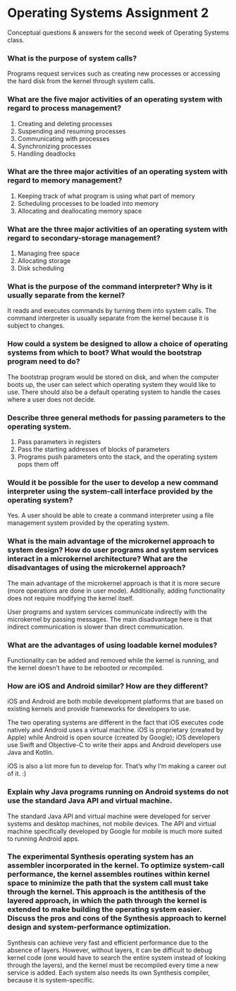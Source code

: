 # Operating Systems Assignment 2
Conceptual questions &amp; answers for the second week of Operating Systems class.

### What is the purpose of system calls?

Programs request services such as creating new processes or accessing the hard disk from the kernel through system calls.

### What are the five major activities of an operating system with regard to process management?

1. Creating and deleting processes
2. Suspending and resuming processes
3. Communicating with processes
4. Synchronizing processes
5. Handling deadlocks

### What are the three major activities of an operating system with regard to memory management?

1. Keeping track of what program is using what part of memory
2. Scheduling processes to be loaded into memory
3. Allocating and deallocating memory space

### What are the three major activities of an operating system with regard to secondary-storage management?

1. Managing free space
2. Allocating storage
3. Disk scheduling

### What is the purpose of the command interpreter? Why is it usually separate from the kernel?

It reads and executes commands by turning them into system calls. The command interpreter is usually separate from the kernel because it is subject to changes.

### How could a system be designed to allow a choice of operating systems from which to boot? What would the bootstrap program need to do?
The bootstrap program would be stored on disk, and when the computer boots up, the user can select which operating system they would like to use. There should also be a default operating system to handle the cases where a user does not decide.

### Describe three general methods for passing parameters to the operating system.

1. Pass parameters in registers
2. Pass the starting addresses of blocks of parameters
3. Programs push parameters onto the stack, and the operating system pops them off

### Would it be possible for the user to develop a new command interpreter using the system-call interface provided by the operating system?

Yes. A user should be able to create a command interpreter using a file management system provided by the operating system.

### What is the main advantage of the microkernel approach to system design? How do user programs and system services interact in a microkernel architecture? What are the disadvantages of using the microkernel approach?

The main advantage of the microkernel approach is that it is more secure (more operations are done in user mode). Additionally, adding functionality does not require modifying the kernel itself. 

User programs and system services communicate indirectly with the microkernel by passing messages. The main disadvantage here is that indirect communication is slower than direct communication.

### What are the advantages of using loadable kernel modules?

Functionality can be added and removed while the kernel is running, and the kernel doesn’t have to be rebooted or recompiled.

### How are iOS and Android similar? How are they different?

iOS and Android are both mobile development platforms that are based on existing kernels and provide frameworks for developers to use.

The two operating systems are different in the fact that iOS executes code natively and Android uses a virtual machine. iOS is proprietary (created by Apple) while Android is open source (created by Google); iOS developers use Swift and Objective-C to write their apps and Android developers use Java and Kotlin. 

iOS is also a lot more fun to develop for. That’s why I’m making a career out of it. :)

### Explain why Java programs running on Android systems do not use the standard Java API and virtual machine.

The standard Java API and virtual machine were developed for server systems and desktop machines, not mobile devices. The API and virtual machine specifically developed by Google for mobile is much more suited to running Android apps.

### The experimental Synthesis operating system has an assembler incorporated in the kernel. To optimize system-call performance, the kernel assembles routines within kernel space to minimize the path that the system call must take through the kernel. This approach is the antithesis of the layered approach, in which the path through the kernel is extended to make building the operating system easier. Discuss the pros and cons of the Synthesis approach to kernel design and system-performance optimization.

Synthesis can achieve very fast and efficient performance due to the absence of layers. However, without layers, it can be difficult to debug kernel code (one would have to search the entire system instead of looking through the layers), and the kernel must be recompiled every time a new service is added. Each system also needs its own Synthesis compiler, because it is system-specific.
